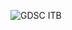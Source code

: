 ![GDSC ITB](https://user-images.githubusercontent.com/90049998/136236156-b38bd54c-0d36-4104-b33a-4b0497a94c5c.png)
